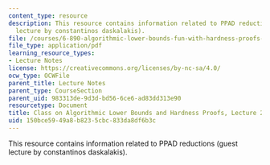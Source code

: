 ```yaml
---
content_type: resource
description: This resource contains information related to PPAD reductions (guest
  lecture by constantinos daskalakis).
file: /courses/6-890-algorithmic-lower-bounds-fun-with-hardness-proofs-fall-2014/150bce5949a8b8235cbc833da8df6b3c_MIT6_890F14_L23.pdf
file_type: application/pdf
learning_resource_types:
- Lecture Notes
license: https://creativecommons.org/licenses/by-nc-sa/4.0/
ocw_type: OCWFile
parent_title: Lecture Notes
parent_type: CourseSection
parent_uid: 983313de-9d3d-bd56-6ce6-ad83dd313e90
resourcetype: Document
title: Class on Algorithmic Lower Bounds and Hardness Proofs, Lecture 23 Notes
uid: 150bce59-49a8-b823-5cbc-833da8df6b3c
---
```

This resource contains information related to PPAD reductions (guest lecture by constantinos daskalakis).